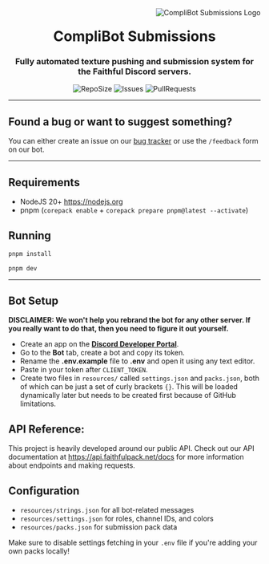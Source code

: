 <img src="https://database.faithfulpack.net/images/branding/logos/transparent/hd/complibot_submissions_logo.png?w=256" alt="CompliBot Submissions Logo" align="right">
<div align="center">
  <h1>CompliBot Submissions</h1>
  <h3>Fully automated texture pushing and submission system for the Faithful Discord servers.</h3>

  ![RepoSize](https://img.shields.io/github/repo-size/Faithful-Resource-Pack/CompliBot-Submissions)
  ![Issues](https://img.shields.io/github/issues/Faithful-Resource-Pack/CompliBot-Submissions)
  ![PullRequests](https://img.shields.io/github/issues-pr/Faithful-Resource-Pack/CompliBot-Submissions)
</div>

---

## Found a bug or want to suggest something?

You can either create an issue on our [bug tracker](https://github.com/Faithful-Resource-Pack/CompliBot-Submissions/issues/new/choose) or use the `/feedback` form on our bot.

---

## Requirements

- NodeJS 20+ https://nodejs.org
- pnpm (`corepack enable` + `corepack prepare pnpm@latest --activate`)

## Running

```bash
pnpm install
```

```bash
pnpm dev
```

---

## Bot Setup

**DISCLAIMER: We won't help you rebrand the bot for any other server. If you really want to do that, then you need to figure it out yourself.**

- Create an app on the **[Discord Developer Portal](https://discord.com/developers/)**.
- Go to the **Bot** tab, create a bot and copy its token.
- Rename the **.env.example** file to **.env** and open it using any text editor.
- Paste in your token after `CLIENT_TOKEN`.
- Create two files in `resources/` called `settings.json` and `packs.json`, both of which can be just a set of curly brackets `{}`. This will be loaded dynamically later but needs to be created first because of GitHub limitations.

## API Reference:

This project is heavily developed around our public API. Check out our API documentation at https://api.faithfulpack.net/docs for more information about endpoints and making requests.

## Configuration

- `resources/strings.json` for all bot-related messages
- `resources/settings.json` for roles, channel IDs, and colors
- `resources/packs.json` for submission pack data

Make sure to disable settings fetching in your `.env` file if you're adding your own packs locally!
